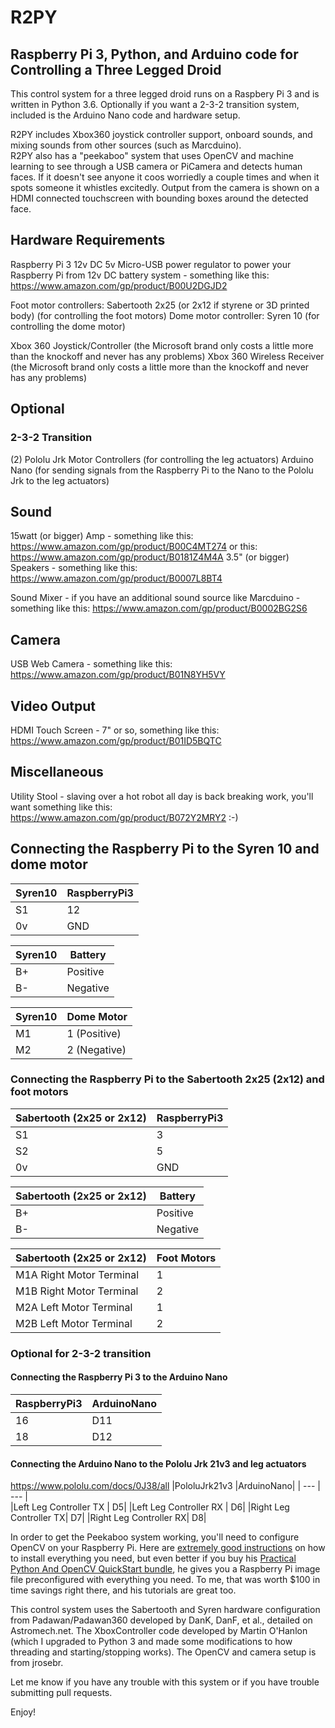 # R2PY  
## Raspberry Pi 3, Python, and Arduino code for Controlling a Three Legged Droid  

This control system for a three legged droid runs on a Raspbery Pi 3 and is written in Python 3.6.  Optionally if you want a 2-3-2 transition system, included is the Arduino Nano code and hardware setup.

R2PY includes Xbox360 joystick controller support, onboard sounds, and mixing sounds from other sources (such as Marcduino).  
R2PY also has a "peekaboo" system that uses OpenCV and machine learning to see through a USB camera or PiCamera and detects human faces.  If it doesn't see anyone it coos worriedly a couple times and when it spots someone it whistles excitedly.  Output from the camera is shown on a HDMI connected touchscreen with bounding boxes around the detected face.

## Hardware Requirements

Raspberry Pi 3
12v DC 5v Micro-USB power regulator to power your Raspberry Pi from 12v DC battery system - something like this: https://www.amazon.com/gp/product/B00U2DGJD2 

Foot motor controllers: Sabertooth 2x25 (or 2x12 if styrene or 3D printed body) (for controlling the foot motors)
Dome motor controller:  Syren 10 (for controlling the dome motor) 

Xbox 360 Joystick/Controller (the Microsoft brand only costs a little more than the knockoff and never has any problems)
Xbox 360 Wireless Receiver (the Microsoft brand only costs a little more than the knockoff and never has any problems)

## Optional
### 2-3-2 Transition
(2) Pololu Jrk Motor Controllers (for controlling the leg actuators)
Arduino Nano (for sending signals from the Raspberry Pi to the Nano to the Pololu Jrk to the leg actuators)

## Sound
15watt (or bigger) Amp - something like this: https://www.amazon.com/gp/product/B00C4MT274 or this: https://www.amazon.com/gp/product/B0181Z4M4A
3.5" (or bigger) Speakers - something like this: https://www.amazon.com/gp/product/B0007L8BT4

Sound Mixer - if you have an additional sound source like Marcduino - something like this: https://www.amazon.com/gp/product/B0002BG2S6

## Camera
USB Web Camera - something like this: https://www.amazon.com/gp/product/B01N8YH5VY

## Video Output
HDMI Touch Screen - 7" or so, something like this:  https://www.amazon.com/gp/product/B01ID5BQTC

## Miscellaneous
Utility Stool - slaving over a hot robot all day is back breaking work, you'll want something like this: https://www.amazon.com/gp/product/B072Y2MRY2 :-)

## Connecting the Raspberry Pi to the Syren 10 and dome motor  

|Syren10	| RaspberryPi3 |  
| --- | --- |  
| S1 |	12 |
|0v |	GND |

|Syren10	|Battery|
| --- | --- |  
|B+	|Positive|
|B-	|Negative|

|Syren10	|Dome Motor|
| --- | --- |  
|M1	|1 (Positive)|
|M2	|2 (Negative)|

### Connecting the Raspberry Pi to the Sabertooth 2x25 (2x12) and foot motors
|Sabertooth (2x25 or 2x12)	|RaspberryPi3|
| --- | --- |  
|S1	|3|
|S2	|5|
|0v	|GND|

|Sabertooth (2x25 or 2x12)	|Battery|
| --- | --- |  
|B+	|Positive|
|B-	|Negative|

|Sabertooth (2x25 or 2x12)	|Foot Motors|
| --- | --- |  
|M1A	Right Motor Terminal    |1|
|M1B	Right Motor Terminal    |2|
|M2A	Left Motor Terminal     |1|
|M2B	Left Motor Terminal     |2|

### Optional for 2-3-2 transition
#### Connecting the Raspberry Pi 3 to the Arduino Nano 
|RaspberryPi3   | ArduinoNano|
| --- | --- |  
|16      |D11|
|18      |D12|

#### Connecting the Arduino Nano to the Pololu Jrk 21v3 and leg actuators  
https://www.pololu.com/docs/0J38/all
|PololuJrk21v3   |ArduinoNano|
| --- | --- |  
|Left Leg Controller TX | D5|
|Left Leg Controller RX | D6|
|Right Leg Controller TX| D7|
|Right Leg Controller RX| D8|

In order to get the Peekaboo system working, you'll need to configure OpenCV on your Raspberry Pi.  Here are [extremely good instructions](https://www.pyimagesearch.com/2018/05/28/ubuntu-18-04-how-to-install-opencv/) on how to install everything you need, but even better if you buy his [Practical Python And OpenCV QuickStart bundle](https://www.pyimagesearch.com/practical-python-opencv/), he gives you a Raspberry Pi image file preconfigured with everything you need.  To me, that was worth $100 in time savings right there, and his tutorials are great too.

This control system uses the Sabertooth and Syren hardware configuration from Padawan/Padawan360 developed by DanK, DanF, et al., detailed on Astromech.net.  The XboxController code developed by Martin O'Hanlon (which I upgraded to Python 3 and made some modifications to how threading and starting/stopping works).  The OpenCV and camera setup is from jrosebr.

Let me know if you have any trouble with this system or if you have trouble submitting pull requests.

Enjoy!
